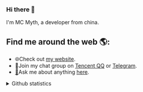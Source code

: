 ### Hi there 👋

I'm MC Myth, a developer from china.

## Find me around the web 🌎:

* 🌐Check out [my website](https://mc-myth.cn).
* 💬Join my chat group on [Tencent QQ](https://jq.qq.com/?_wv=1027&k=ZjCvIlya) or [Telegram](https://t.me/joinchat/TA_WvJgZUMR2xBPj).
* [🤔](https://emojipedia.org/thinking-face/)Ask me about anything [here](https://github.com/mcmyth/mcmyth/issues).


<p>
<details>
<summary>Github statistics</summary>

<br/>

> NOTE: Top languages does not indicate my skill level or something like that, it's a github metric of which languages i have the most code on github, it's a new feature of [github-readme-stats](https://github.com/anuraghazra/github-readme-stats).
  <img align="center" src="https://github-readme-stats.anuraghazra1.vercel.app/api?username=mcmyth&show_icons=true" />
  <img align="center" src="https://github-readme-stats.vercel.app/api/top-langs/?username=mcmyth&layout=compact" />
<br/><br/>

[![mcmyth's contribution graph as a Game of Life](https://github4life.herokuapp.com/mcmyth.gif)](https://github4life.herokuapp.com/mcmyth)

</details>
</p>
